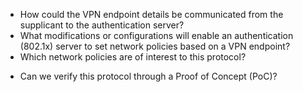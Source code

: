 
  - How could the VPN endpoint details be communicated from the supplicant to the authentication server?
  - What modifications or configurations will enable an authentication (802.1x) server
to set network policies based on a VPN endpoint?
  - Which network policies are of interest to this protocol?
<!--
  - Which authentication protocols are available on COTS clients?
  - Which network policies need to be enforced?
    - Which VPN protocol(s) fit in the protocol?
    - What attributes do we need to validate to determine if a VPN server is listening on an endpoint?
    - How would a client communicate to the AP its VPN endpoint?
      - How could this VPN endpoint be whitelisted?
    - Which additional network protocols are needed for the protocol to work?
      - What are the security implications of allowing these additional protocols and what measures can be taken to address them?
  - What modifications or configurations are required to an authentication (802.1x) server to enable this protocol?
    - How would the authentication server change the network policies?
-->
  - Can we verify this protocol through a Proof of Concept (PoC)?



<!--
OLD

    - What additional traffic will be needed (e.g. DNS, DHCP, ARP)?
  - How can we limit client traffic to VPN traffic?
  - What are the implications of creating (or update an existing)
an authentication (802.1x) server,
to make it test a VPN endpoint and manage networking policies?
Can we design a protocol to eliminate the need for trust the Wi-Fi provider as the user?
- Can a protocol be designed that enables secure WiFi sharing through VPN utilization,
levering existing protocols available on COTS (commercially off the shelf) clients?
    - Can we determine if a VPN server is listening on an endpoint?
  - What are the implications of creating (or update an existing)
an authentication (RADIUS) server,
to make it test a VPN endpoint and manage networking policies?
  - What conditions need to be considered to determine
if a VPN server is listening on an endpoint?
Do we observe differences between vpn.students.os3.nl,
a commercial VPN provider and the VPN established in our research?
  - What measures can be taken to limit DNS requests on port 53 to VPN endpoint discovery?
- How do we signal that the IP of the VPN endpoint has changed?
  - How do we update this information (DNS)?
    - Authentication, Authorization, Accounting?
- Can we obtain the VPN certificate from DNS?
  - Use DNS over HTTPS (DoH) within a browser?
  - Share cert. using DANE?
- How can the AP filter DNS request to only allow VPN server discovery?
  - Can we prevent ISP logging by port 53 filtering and doing DoH?
  - Whitelist of DNS servers? (e.g. `['1.1.1.1','8.8.8.8']`)
  - Require specific subdomain name?
- Which Extensible Authentication Protocol (EAP)?
  - Which EAPs are supported by Commercial off-the-shelf (COTS)?


- What are the technical requirements for the proposed setup?
  - Can we demonstrate it? (Proof of Concept)
  - Can we compose a getting started and which audience will it target?


reliable protocol to enable distributed WiFi sharing?
- SoC with all
  - auth. server
  - VPN
  - DNS filtering
  - guide

-->
